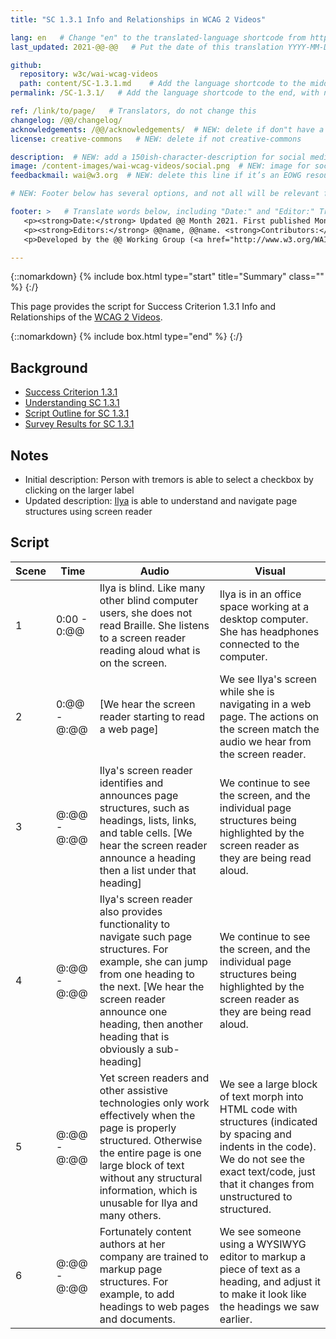 ```yaml
---
title: "SC 1.3.1 Info and Relationships in WCAG 2 Videos"

lang: en   # Change "en" to the translated-language shortcode from https://www.iana.org/assignments/language-subtag-registry/language-subtag-registry
last_updated: 2021-@@-@@   # Put the date of this translation YYYY-MM-DD (with month in the middle)

github:
  repository: w3c/wai-wcag-videos
  path: content/SC-1.3.1.md    # Add the language shortcode to the middle of the filename, for example: content/index.fr.md
permalink: /SC-1.3.1/   # Add the language shortcode to the end, with no slash at end, for example: /link/to/page/fr

ref: /link/to/page/   # Translators, do not change this
changelog: /@@/changelog/
acknowledgements: /@@/acknowledgements/  # NEW: delete if don"t have a separate acknowledgements page. And delete it in the footer below.
license: creative-commons   # NEW: delete if not creative-commons

description:  # NEW: add a 150ish-character-description for social media   # translate the description
image: /content-images/wai-wcag-videos/social.png  # NEW: image for social media
feedbackmail: wai@w3.org  # NEW: delete this line if it’s an EOWG resource (the default is wai-eo-editors@w3.org)

# NEW: Footer below has several options, and not all will be relevant for specific pages. (Ask Shawn if questions.)

footer: >   # Translate words below, including "Date:" and "Editor:" Translate the Working Group name. Leave the Working Group acronym in English. Do *not* change the dates in the footer below.
   <p><strong>Date:</strong> Updated @@ Month 2021. First published Month 20@@. CHANGELOG.</p>
   <p><strong>Editors:</strong> @@name, @@name. <strong>Contributors:</strong> @@name, @@name, and <a href=”https://www.w3.org/groups/wg/@@wg/participants”>participants of the @@WG</a>. ACKNOWLEDGEMENTS lists contributors and credits.</p>
   <p>Developed by the @@ Working Group (<a href="http://www.w3.org/WAI/@@/">@@WG</a>). Developed as part of the <a href="https://www.w3.org/WAI/@@/">WAI-@@ project</a>, @@co-funded by the European Commission.</p>

---
```


{::nomarkdown}
{% include box.html type="start" title="Summary" class="" %}
{:/}

This page provides the script for Success Criterion 1.3.1 Info and Relationships of the [WCAG 2 Videos](https://wai-wcag-videos.netlify.app/overview/).

{::nomarkdown}
{% include box.html type="end" %}
{:/}

## Background

* [Success Criterion 1.3.1](https://www.w3.org/TR/WCAG22/#info-and-relationships)
* [Understanding SC 1.3.1](https://www.w3.org/WAI/WCAG22/Understanding/info-and-relationships.html)
* [Script Outline for SC 1.3.1](https://www.w3.org/WAI/EO/wiki/Video-Based_Resources/WCAG_Requirements#SC1-3-1)
* [Survey Results for SC 1.3.1](https://www.w3.org/2002/09/wbs/35532/Videos_WCAG_Squirrel/results#xSC131)

## Notes

* Initial description: Person with tremors is able to select a checkbox by clicking on the larger label
* Updated description: [Ilya](https://wai-wcag-videos.netlify.app/overview/#ilya-she) is able to understand and navigate page structures using screen reader

## Script

| Scene | Time | Audio | Visual |
| ----- | ---- | ----- | ------ |
| 1 | 0:00 - 0:@@ | Ilya is blind. Like many other blind computer users, she does not read Braille. She listens to a screen reader reading aloud what is on the screen. | Ilya is in an office space working at a desktop computer. She has headphones connected to the computer. |
| 2 | 0:@@ - @:@@ | [We hear the screen reader starting to read a web page] | We see Ilya's screen while she is navigating in a web page. The actions on the screen match the audio we hear from the screen reader. |
| 3 | @:@@ - @:@@ | Ilya's screen reader identifies and announces page structures, such as headings, lists, links, and table cells. [We hear the screen reader announce a heading then a list under that heading] | We continue to see the screen, and the individual page structures being highlighted by the screen reader as they are being read aloud. |
| 4 | @:@@ - @:@@ | Ilya's screen reader also provides functionality to navigate such page structures. For example, she can jump from one heading to the next. [We hear the screen reader announce one heading, then another heading that is obviously a sub-heading] | We continue to see the screen, and the individual page structures being highlighted by the screen reader as they are being read aloud. |
| 5 | @:@@ - @:@@ | Yet screen readers and other assistive technologies only work effectively when the page is properly structured. Otherwise the entire page is one large block of text without any structural information, which is unusable for Ilya and many others. | We see a large block of text morph into HTML code with structures (indicated by spacing and indents in the code). We do not see the exact text/code, just that it changes from unstructured to structured. |
| 6 | @:@@ - @:@@ | Fortunately content authors at her company are trained to markup page structures. For example, to add headings to web pages and documents. | We see someone using a WYSIWYG editor to markup a piece of text as a heading, and adjust it to make it look like the headings we saw earlier. |
